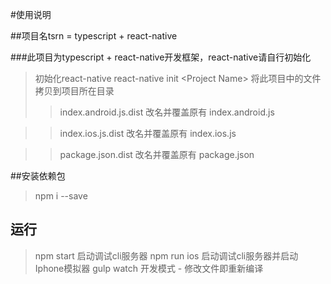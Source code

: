 #使用说明

##项目名tsrn = typescript + react-native

###此项目为typescript + react-native开发框架，react-native请自行初始化

> 初始化react-native
> react-native init \<Project Name\>
> 将此项目中的文件拷贝到项目所在目录
>> index.android.js.dist 改名并覆盖原有 index.android.js


>> index.ios.js.dist 改名并覆盖原有 index.ios.js


>> package.json.dist 改名并覆盖原有 package.json


##安装依赖包
> npm i --save

## 运行
> npm start 启动调试cli服务器
> npm run ios 启动调试cli服务器并启动Iphone模拟器
> gulp watch 开发模式 - 修改文件即重新编译